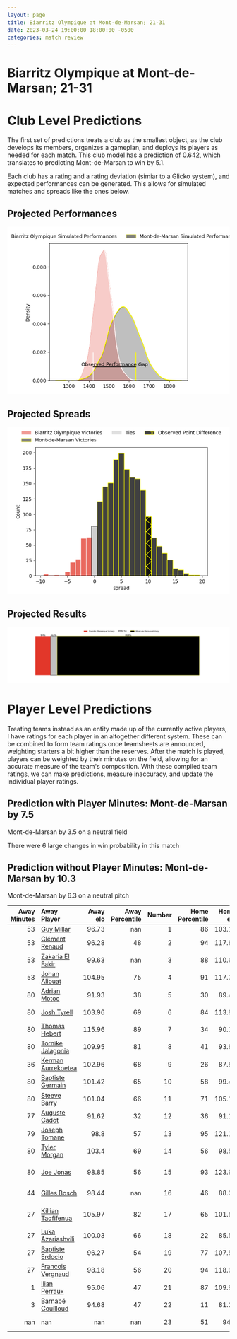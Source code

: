 ```yaml
---  
layout: page  
title: Biarritz Olympique at Mont-de-Marsan; 21-31  
date: 2023-03-24 19:00:00 18:00:00 -0500  
categories: match review  
---
```

# Biarritz Olympique at Mont-de-Marsan; 21-31

# Club Level Predictions


The first set of predictions treats a club as the smallest object, as the club develops its members, organizes a gameplan, and deploys its players as needed for each match. This club model has a prediction of 0.642, which translates to predicting Mont-de-Marsan to win by 5.1.

Each club has a rating and a rating deviation (simiar to a Glicko system), and expected performances can be generated. This allows for simulated matches and spreads like the ones below.
## Projected Performances


![Projected Performances](plots/performances_2023-03-24-Mont-de-Marsan-BiarritzOlympique.png)
## Projected Spreads


![Projected Spreads](plots/spreads_2023-03-24-Mont-de-Marsan-BiarritzOlympique.png)
## Projected Results


![Projected Results](plots/resultbar_2023-03-24-Mont-de-Marsan-BiarritzOlympique.png)
# Player Level Predictions


Treating teams instead as an entity made up of the currently active players, I have ratings for each player in an altogether different system. These can be combined to form team ratings once teamsheets are announced, weighting starters a bit higher than the reserves. After the match is played, players can be weighted by their minutes on the field, allowing for an accurate measure of the team's composition. With these compiled team ratings, we can make predictions, measure inaccuracy, and update the individual player ratings.
## Prediction with Player Minutes: Mont-de-Marsan by 7.5


Mont-de-Marsan by 3.5 on a neutral field

There were 6 large changes in win probability in this match
## Prediction without Player Minutes: Mont-de-Marsan by 10.3


Mont-de-Marsan by 6.3 on a neutral pitch



|   Away Minutes | Away Player                                                         |   Away elo |   Away Percentile |   Number |   Home Percentile |   Home elo | Home Player                                                                      |   Home Minutes |
|---------------:|:--------------------------------------------------------------------|-----------:|------------------:|---------:|------------------:|-----------:|:---------------------------------------------------------------------------------|---------------:|
|             53 | [Guy Millar](..//playerfiles//GuyMillar_cleaned.md)                 |      96.73 |               nan |        1 |                86 |     103.15 | [Max Curie](..//playerfiles//MaxCurie_cleaned.md)                                |             67 |
|             53 | [Clément Renaud](..//playerfiles//ClémentRenaud_cleaned.md)         |      96.28 |                48 |        2 |                94 |     117.83 | [Jose Luis Gonzalez](..//playerfiles//JoseLuisGonzalez_cleaned.md)               |             53 |
|             53 | [Zakaria El Fakir](..//playerfiles//ZakariaElFakir_cleaned.md)      |      99.63 |               nan |        3 |                88 |     110.69 | [Gheorge Gajion](..//playerfiles//GheorgeGajion_cleaned.md)                      |             67 |
|             53 | [Johan Aliouat](..//playerfiles//JohanAliouat_cleaned.md)           |     104.95 |                75 |        4 |                91 |     117.37 | [Romain Durand](..//playerfiles//RomainDurand_cleaned.md)                        |             80 |
|             80 | [Adrian Motoc](..//playerfiles//AdrianMotoc_cleaned.md)             |      91.93 |                38 |        5 |                30 |      89.43 | [Andrei Ostrikov](..//playerfiles//AndreiOstrikov_cleaned.md)                    |             80 |
|             80 | [Josh Tyrell](..//playerfiles//JoshTyrell_cleaned.md)               |     103.96 |                69 |        6 |                84 |     113.82 | [Aurélien Lisena](..//playerfiles//AurélienLisena_cleaned.md)                    |             53 |
|             80 | [Thomas Hebert](..//playerfiles//ThomasHebert_cleaned.md)           |     115.96 |                89 |        7 |                34 |      90.17 | [Léo Banos](..//playerfiles//LéoBanos_cleaned.md)                                |             80 |
|             80 | [Tornike Jalagonia](..//playerfiles//TornikeJalagonia_cleaned.md)   |     109.95 |                81 |        8 |                41 |      93.81 | [Michael Faleafa](..//playerfiles//MichaelFaleafa_cleaned.md)                    |             66 |
|             36 | [Kerman Aurrekoetea](..//playerfiles//KermanAurrekoetea_cleaned.md) |     102.96 |                68 |        9 |                26 |      87.86 | [Christophe Loustalot](..//playerfiles//ChristopheLoustalot_cleaned.md)          |             78 |
|             80 | [Baptiste Germain](..//playerfiles//BaptisteGermain_cleaned.md)     |     101.42 |                65 |       10 |                58 |      99.41 | [Willie du Plessis](..//playerfiles//WillieduPlessis_cleaned.md)                 |             80 |
|             80 | [Steeve Barry](..//playerfiles//SteeveBarry_cleaned.md)             |     101.04 |                66 |       11 |                71 |     105.14 | [Alexandre de Nardi](..//playerfiles//AlexandredeNardi_cleaned.md)               |             80 |
|             77 | [Auguste Cadot](..//playerfiles//AugusteCadot_cleaned.md)           |      91.62 |                32 |       12 |                36 |      91.19 | [Jules Even](..//playerfiles//JulesEven_cleaned.md)                              |             56 |
|             79 | [Joseph Tomane](..//playerfiles//JosephTomane_cleaned.md)           |      98.8  |                57 |       13 |                95 |     121.13 | [Nacani Wakaya](..//playerfiles//NacaniWakaya_cleaned.md)                        |             80 |
|             80 | [Tyler Morgan](..//playerfiles//TylerMorgan_cleaned.md)             |     103.4  |                69 |       14 |                56 |      98.52 | [Ambrose Curtis](..//playerfiles//AmbroseCurtis_cleaned.md)                      |             59 |
|             80 | [Joe Jonas](..//playerfiles//JoeJonas_cleaned.md)                   |      98.85 |                56 |       15 |                93 |     123.96 | [Yoann Laousse Azpiazu](..//playerfiles//YoannLaousseAzpiazu_cleaned.md)         |             80 |
|             44 | [Gilles Bosch](..//playerfiles//GillesBosch_cleaned.md)             |      98.44 |               nan |       16 |                46 |      88.06 | [Romain Laterrade](..//playerfiles//RomainLaterrade_cleaned.md)                  |             27 |
|             27 | [Killian Taofifenua](..//playerfiles//KillianTaofifenua_cleaned.md) |     105.97 |                82 |       17 |                65 |     101.58 | [Veresa Tuqovu Ramototabua](..//playerfiles//VeresaTuqovuRamototabua_cleaned.md) |             27 |
|             27 | [Luka Azariashvili](..//playerfiles//LukaAzariashvili_cleaned.md)   |     100.03 |                66 |       18 |                22 |      85.51 | [Lucas Mensa](..//playerfiles//LucasMensa_cleaned.md)                            |             24 |
|             27 | [Baptiste Erdocio](..//playerfiles//BaptisteErdocio_cleaned.md)     |      96.27 |                54 |       19 |                77 |     107.51 | [Simon Renda](..//playerfiles//SimonRenda_cleaned.md)                            |             21 |
|             27 | [Francois Vergnaud](..//playerfiles//FrancoisVergnaud_cleaned.md)   |      98.18 |                56 |       20 |                94 |     118.98 | [William Wavrin](..//playerfiles//WilliamWavrin_cleaned.md)                      |             14 |
|              1 | [Ilian Perraux](..//playerfiles//IlianPerraux_cleaned.md)           |      95.06 |                47 |       21 |                87 |     109.97 | [Thomas Bultel](..//playerfiles//ThomasBultel_cleaned.md)                        |             13 |
|              3 | [Barnabé Couilloud](..//playerfiles//BarnabéCouilloud_cleaned.md)   |      94.68 |                47 |       22 |                11 |      81.27 | [Lasha Macharashvili](..//playerfiles//LashaMacharashvili_cleaned.md)            |             13 |
|            nan | nan                                                                 |     nan    |               nan |       23 |                51 |      94.4  | [Baptiste Canut](..//playerfiles//BaptisteCanut_cleaned.md)                      |              2 |

